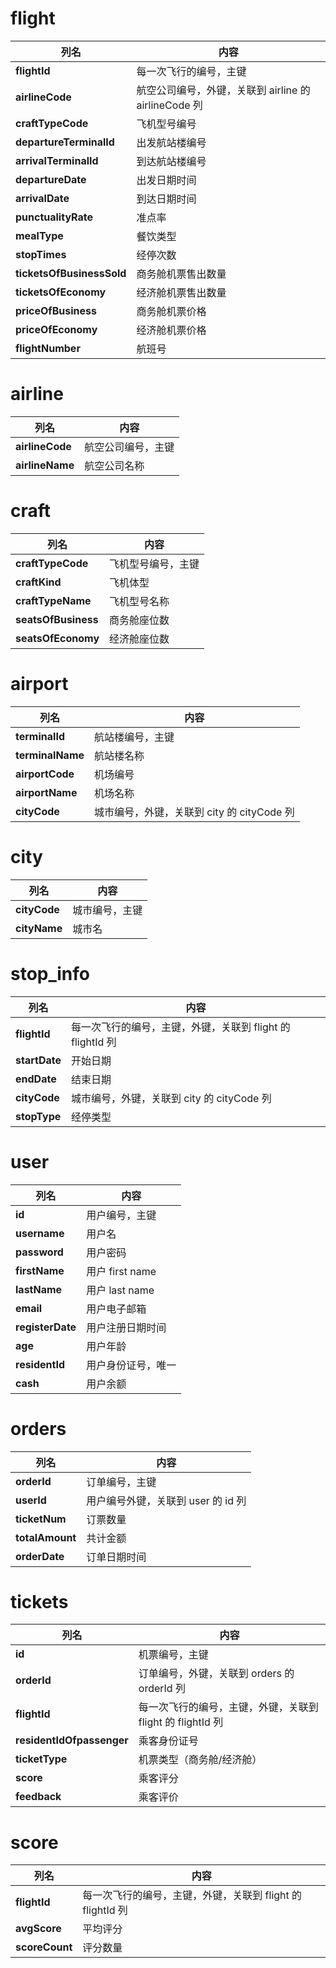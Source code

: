 
#  **flight**
列名 | 内容
------------ | -------------
**flightId** | 每一次飞行的编号，主键
**airlineCode** | 航空公司编号，外键，关联到 airline 的 airlineCode 列
**craftTypeCode** | 飞机型号编号
**departureTerminalId** | 出发航站楼编号
**arrivalTerminalId** | 到达航站楼编号
**departureDate** | 出发日期时间
**arrivalDate** | 到达日期时间
**punctualityRate** | 准点率
**mealType** | 餐饮类型
**stopTimes** | 经停次数
**ticketsOfBusinessSold** | 商务舱机票售出数量
**ticketsOfEconomy** | 经济舱机票售出数量
**priceOfBusiness** | 商务舱机票价格
**priceOfEconomy** | 经济舱机票价格
**flightNumber** | 航班号
    

#  **airline**
列名 | 内容
------------ | -------------
**airlineCode** | 航空公司编号，主键
**airlineName** | 航空公司名称


#  **craft**
列名 | 内容
------------ | -------------
**craftTypeCode** | 飞机型号编号，主键
**craftKind** | 飞机体型
**craftTypeName** | 飞机型号名称
**seatsOfBusiness** | 商务舱座位数
**seatsOfEconomy** | 经济舱座位数


#  **airport**
列名 | 内容
------------ | -------------
**terminalId** | 航站楼编号，主键
**terminalName** | 航站楼名称
**airportCode** | 机场编号
**airportName** | 机场名称
**cityCode** | 城市编号，外键，关联到 city 的 cityCode 列


#  **city**
列名 | 内容
------------ | -------------
**cityCode** | 城市编号，主键
**cityName** | 城市名


#  **stop_info**
列名 | 内容
------------ | -------------
**flightId** | 每一次飞行的编号，主键，外键，关联到 flight 的 flightId 列
**startDate** | 开始日期
**endDate** | 结束日期
**cityCode** | 城市编号，外键，关联到 city 的 cityCode 列
**stopType** | 经停类型


#  **user**
列名 | 内容
------------ | -------------
**id** | 用户编号，主键
**username** | 用户名
**password** | 用户密码
**firstName** | 用户 first name
**lastName** | 用户 last name
**email** | 用户电子邮箱
**registerDate** | 用户注册日期时间
**age** | 用户年龄
**residentId** | 用户身份证号，唯一
**cash** | 用户余额


#  **orders**
列名 | 内容
------------ | -------------
**orderId** | 订单编号，主键
**userId** | 用户编号外键，关联到 user 的 id 列
**ticketNum** | 订票数量
**totalAmount** | 共计金额
**orderDate** | 订单日期时间
    

#  **tickets**
列名 | 内容
------------ | -------------
**id** | 机票编号，主键
**orderId** | 订单编号，外键，关联到 orders 的 orderId 列
**flightId** | 每一次飞行的编号，主键，外键，关联到 flight 的 flightId 列
**residentIdOfpassenger** | 乘客身份证号
**ticketType** | 机票类型（商务舱/经济舱）
**score** | 乘客评分
**feedback** | 乘客评价


#  **score**
列名 | 内容
------------ | -------------
**flightId** | 每一次飞行的编号，主键，外键，关联到 flight 的 flightId 列
**avgScore** | 平均评分
**scoreCount** | 评分数量


